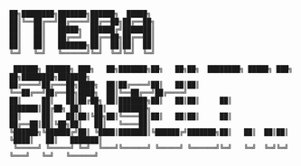
```                                                                                                                                                                                                                                                                        
██╗████████╗███████╗██████╗  █████╗                                                          
██║╚══██╔══╝██╔════╝██╔══██╗██╔══██╗                                                         
██║   ██║   █████╗  ██████╔╝███████║                                                         
██║   ██║   ██╔══╝  ██╔══██╗██╔══██║                                                         
██║   ██║   ███████╗██║  ██║██║  ██║                                                         
╚═╝   ╚═╝   ╚══════╝╚═╝  ╚═╝╚═╝  ╚═╝                                                         
                                                                                             
 ██████╗ ██████╗ ███╗   ██╗███████╗██╗   ██╗██╗  ████████╗ █████╗ ███╗   ██╗████████╗███████╗
██╔════╝██╔═══██╗████╗  ██║██╔════╝██║   ██║██║  ╚══██╔══╝██╔══██╗████╗  ██║╚══██╔══╝██╔════╝
██║     ██║   ██║██╔██╗ ██║███████╗██║   ██║██║     ██║   ███████║██╔██╗ ██║   ██║   ███████╗
██║     ██║   ██║██║╚██╗██║╚════██║██║   ██║██║     ██║   ██╔══██║██║╚██╗██║   ██║   ╚════██║
╚██████╗╚██████╔╝██║ ╚████║███████║╚██████╔╝███████╗██║   ██║  ██║██║ ╚████║   ██║   ███████║
 ╚═════╝ ╚═════╝ ╚═╝  ╚═══╝╚══════╝ ╚═════╝ ╚══════╝╚═╝   ╚═╝  ╚═╝╚═╝  ╚═══╝   ╚═╝   ╚══════╝
                                                                                                        
```                                              

